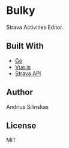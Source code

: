# Bulky

Strava Activities Editor.

## Built With

* [Go](https://golang.org/)
* [Vue.js](https://vuejs.org/)
* [Strava API](http://developers.strava.com/)

## Author

Andrius Silinskas

## License

MIT
